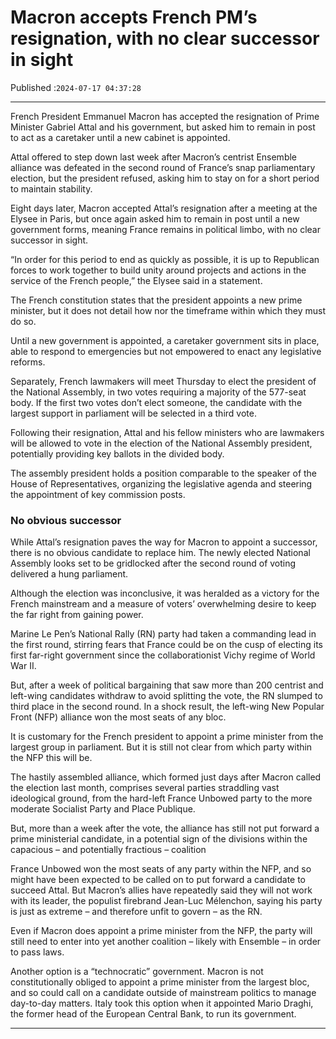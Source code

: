 # Macron accepts French PM’s resignation, with no clear successor in sight

Published :`2024-07-17 04:37:28`

---

French President Emmanuel Macron has accepted the resignation of Prime Minister Gabriel Attal and his government, but asked him to remain in post to act as a caretaker until a new cabinet is appointed.

Attal offered to step down last week after Macron’s centrist Ensemble alliance was defeated in the second round of France’s snap parliamentary election, but the president refused, asking him to stay on for a short period to maintain stability.

Eight days later, Macron accepted Attal’s resignation after a meeting at the Elysee in Paris, but once again asked him to remain in post until a new government forms, meaning France remains in political limbo, with no clear successor in sight.

“In order for this period to end as quickly as possible, it is up to Republican forces to work together to build unity around projects and actions in the service of the French people,” the Elysee said in a statement.

The French constitution states that the president appoints a new prime minister, but it does not detail how nor the timeframe within which they must do so.

Until a new government is appointed, a caretaker government sits in place, able to respond to emergencies but not empowered to enact any legislative reforms.

Separately, French lawmakers will meet Thursday to elect the president of the National Assembly, in two votes requiring a majority of the 577-seat body. If the first two votes don’t elect someone, the candidate with the largest support in parliament will be selected in a third vote.

Following their resignation, Attal and his fellow ministers who are lawmakers will be allowed to vote in the election of the National Assembly president, potentially providing key ballots in the divided body.

The assembly president holds a position comparable to the speaker of the House of Representatives, organizing the legislative agenda and steering the appointment of key commission posts.

### No obvious successor

While Attal’s resignation paves the way for Macron to appoint a successor, there is no obvious candidate to replace him. The newly elected National Assembly looks set to be gridlocked after the second round of voting delivered a hung parliament.

Although the election was inconclusive, it was heralded as a victory for the French mainstream and a measure of voters’ overwhelming desire to keep the far right from gaining power.

Marine Le Pen’s National Rally (RN) party had taken a commanding lead in the first round, stirring fears that France could be on the cusp of electing its first far-right government since the collaborationist Vichy regime of World War II.

But, after a week of political bargaining that saw more than 200 centrist and left-wing candidates withdraw to avoid splitting the vote, the RN slumped to third place in the second round. In a shock result, the left-wing New Popular Front (NFP) alliance won the most seats of any bloc.

It is customary for the French president to appoint a prime minister from the largest group in parliament. But it is still not clear from which party within the NFP this will be.

The hastily assembled alliance, which formed just days after Macron called the election last month, comprises several parties straddling vast ideological ground, from the hard-left France Unbowed party to the more moderate Socialist Party and Place Publique.

But, more than a week after the vote, the alliance has still not put forward a prime ministerial candidate, in a potential sign of the divisions within the capacious – and potentially fractious – coalition

France Unbowed won the most seats of any party within the NFP, and so might have been expected to be called on to put forward a candidate to succeed Attal. But Macron’s allies have repeatedly said they will not work with its leader, the populist firebrand Jean-Luc Mélenchon, saying his party is just as extreme – and therefore unfit to govern – as the RN.

Even if Macron does appoint a prime minister from the NFP, the party will still need to enter into yet another coalition – likely with Ensemble – in order to pass laws.

Another option is a “technocratic” government. Macron is not constitutionally obliged to appoint a prime minister from the largest bloc, and so could call on a candidate outside of mainstream politics to manage day-to-day matters. Italy took this option when it appointed Mario Draghi, the former head of the European Central Bank, to run its government.

---

